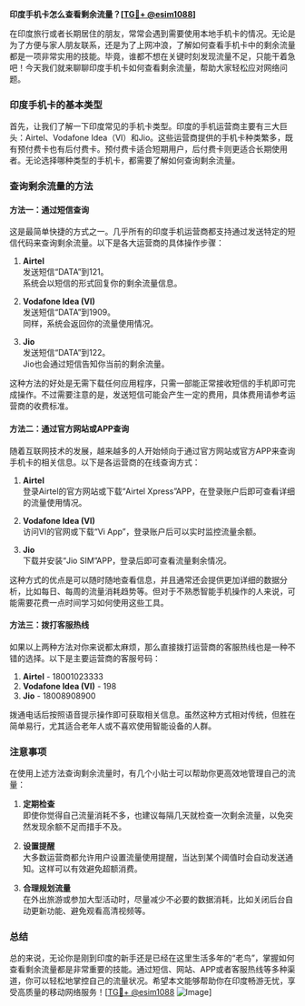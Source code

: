 **印度手机卡怎么查看剩余流量？[[TG💪+ @esim1088](https://t.me/s/esim1088)]**

在印度旅行或者长期居住的朋友，常常会遇到需要使用本地手机卡的情况。无论是为了方便与家人朋友联系，还是为了上网冲浪，了解如何查看手机卡中的剩余流量都是一项非常实用的技能。毕竟，谁都不想在关键时刻发现流量不足，只能干着急吧！今天我们就来聊聊印度手机卡如何查看剩余流量，帮助大家轻松应对网络问题。

### 印度手机卡的基本类型

首先，让我们了解一下印度常见的手机卡类型。印度的手机运营商主要有三大巨头：Airtel、Vodafone Idea（VI）和Jio。这些运营商提供的手机卡种类繁多，既有预付费卡也有后付费卡。预付费卡适合短期用户，后付费卡则更适合长期使用者。无论选择哪种类型的手机卡，都需要了解如何查询剩余流量。

### 查询剩余流量的方法

#### 方法一：通过短信查询

这是最简单快捷的方式之一。几乎所有的印度手机运营商都支持通过发送特定的短信代码来查询剩余流量。以下是各大运营商的具体操作步骤：

1. **Airtel**  
   发送短信“DATA”到121。  
   系统会以短信的形式回复你的剩余流量信息。

2. **Vodafone Idea (VI)**  
   发送短信“DATA”到1909。  
   同样，系统会返回你的流量使用情况。

3. **Jio**  
   发送短信“DATA”到122。  
   Jio也会通过短信告知你当前的剩余流量。

这种方法的好处是无需下载任何应用程序，只需一部能正常接收短信的手机即可完成操作。不过需要注意的是，发送短信可能会产生一定的费用，具体费用请参考运营商的收费标准。

#### 方法二：通过官方网站或APP查询

随着互联网技术的发展，越来越多的人开始倾向于通过官方网站或官方APP来查询手机卡的相关信息。以下是各运营商的在线查询方式：

1. **Airtel**  
   登录Airtel的官方网站或下载“Airtel Xpress”APP，在登录账户后即可查看详细的流量使用情况。

2. **Vodafone Idea (VI)**  
   访问VI的官网或下载“Vi App”，登录账户后可以实时监控流量余额。

3. **Jio**  
   下载并安装“Jio SIM”APP，登录后即可查看流量剩余情况。

这种方式的优点是可以随时随地查看信息，并且通常还会提供更加详细的数据分析，比如每日、每周的流量消耗趋势等。但对于不熟悉智能手机操作的人来说，可能需要花费一点时间学习如何使用这些工具。

#### 方法三：拨打客服热线

如果以上两种方法对你来说都太麻烦，那么直接拨打运营商的客服热线也是一种不错的选择。以下是主要运营商的客服号码：

1. **Airtel** - 18001023333  
2. **Vodafone Idea (VI)** - 198  
3. **Jio** - 18008908900  

拨通电话后按照语音提示操作即可获取相关信息。虽然这种方式相对传统，但胜在简单易行，尤其适合老年人或不喜欢使用智能设备的人群。

### 注意事项

在使用上述方法查询剩余流量时，有几个小贴士可以帮助你更高效地管理自己的流量：

1. **定期检查**  
   即使你觉得自己流量消耗不多，也建议每隔几天就检查一次剩余流量，以免突然发现余额不足而措手不及。

2. **设置提醒**  
   大多数运营商都允许用户设置流量使用提醒，当达到某个阈值时会自动发送通知。这样可以有效避免超额消费。

3. **合理规划流量**  
   在外出旅游或参加大型活动时，尽量减少不必要的数据消耗，比如关闭后台自动更新功能、避免观看高清视频等。

### 总结

总的来说，无论你是刚到印度的新手还是已经在这里生活多年的“老鸟”，掌握如何查看剩余流量都是非常重要的技能。通过短信、网站、APP或者客服热线等多种渠道，你可以轻松地掌控自己的流量状况。希望本文能够帮助你在印度畅游无忧，享受高质量的移动网络服务！[[TG💪+ @esim1088](https://t.me/s/esim1088) ![Image](https://i.postimg.cc/4NQfJmqS/Snipaste-2025-05-13-00-14-12.png)]